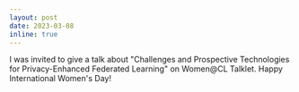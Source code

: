 ```yaml
---
layout: post
date: 2023-03-08
inline: true
---
```


I was invited to give a talk about "Challenges and Prospective Technologies for Privacy-Enhanced Federated Learning" on Women@CL Talklet. Happy International Women's Day!
